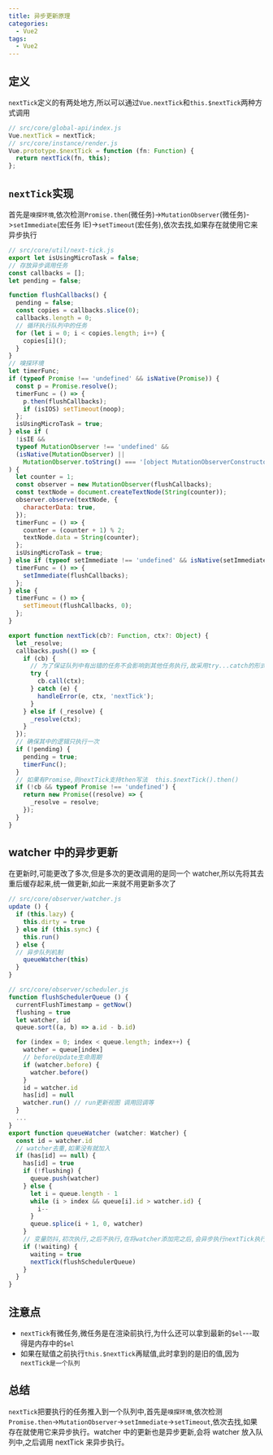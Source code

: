 ```yaml
---
title: 异步更新原理
categories: 
  - Vue2
tags: 
  - Vue2
---
```


## 定义

`nextTick`定义的有两处地方,所以可以通过`Vue.nextTick`和`this.$nextTick`两种方式调用

```js
// src/core/global-api/index.js
Vue.nextTick = nextTick;
// src/core/instance/render.js
Vue.prototype.$nextTick = function (fn: Function) {
  return nextTick(fn, this);
};
```

## `nextTick`实现

首先是`嗅探环境`,依次检测`Promise.then`(微任务)->`MutationObserver`(微任务)->`setImmediate`(宏任务 IE)->`setTimeout`(宏任务),依次去找,如果存在就使用它来异步执行

```js
// src/core/util/next-tick.js
export let isUsingMicroTask = false;
// 存放异步调用任务
const callbacks = [];
let pending = false;

function flushCallbacks() {
  pending = false;
  const copies = callbacks.slice(0);
  callbacks.length = 0;
  // 循环执行队列中的任务
  for (let i = 0; i < copies.length; i++) {
    copies[i]();
  }
}
// 嗅探环境
let timerFunc;
if (typeof Promise !== 'undefined' && isNative(Promise)) {
  const p = Promise.resolve();
  timerFunc = () => {
    p.then(flushCallbacks);
    if (isIOS) setTimeout(noop);
  };
  isUsingMicroTask = true;
} else if (
  !isIE &&
  typeof MutationObserver !== 'undefined' &&
  (isNative(MutationObserver) ||
    MutationObserver.toString() === '[object MutationObserverConstructor]')
) {
  let counter = 1;
  const observer = new MutationObserver(flushCallbacks);
  const textNode = document.createTextNode(String(counter));
  observer.observe(textNode, {
    characterData: true,
  });
  timerFunc = () => {
    counter = (counter + 1) % 2;
    textNode.data = String(counter);
  };
  isUsingMicroTask = true;
} else if (typeof setImmediate !== 'undefined' && isNative(setImmediate)) {
  timerFunc = () => {
    setImmediate(flushCallbacks);
  };
} else {
  timerFunc = () => {
    setTimeout(flushCallbacks, 0);
  };
}

export function nextTick(cb?: Function, ctx?: Object) {
  let _resolve;
  callbacks.push(() => {
    if (cb) {
      // 为了保证队列中有出错的任务不会影响到其他任务执行,故采用try...catch的形式
      try {
        cb.call(ctx);
      } catch (e) {
        handleError(e, ctx, 'nextTick');
      }
    } else if (_resolve) {
      _resolve(ctx);
    }
  });
  // 确保其中的逻辑只执行一次
  if (!pending) {
    pending = true;
    timerFunc();
  }
  // 如果有Promise,则nextTick支持then写法  this.$nextTick().then()
  if (!cb && typeof Promise !== 'undefined') {
    return new Promise((resolve) => {
      _resolve = resolve;
    });
  }
}
```

## watcher 中的异步更新

在更新时,可能更改了多次,但是多次的更改调用的是同一个 watcher,所以先将其去重后缓存起来,统一做更新,如此一来就不用更新多次了

```js
// src/core/observer/watcher.js
update () {
  if (this.lazy) {
    this.dirty = true
  } else if (this.sync) {
    this.run()
  } else {
  // 异步队列机制
    queueWatcher(this)
  }
}
```

```js
// src/core/observer/scheduler.js
function flushSchedulerQueue () {
  currentFlushTimestamp = getNow()
  flushing = true
  let watcher, id
  queue.sort((a, b) => a.id - b.id)

  for (index = 0; index < queue.length; index++) {
    watcher = queue[index]
    // beforeUpdate生命周期
    if (watcher.before) {
      watcher.before()
    }
    id = watcher.id
    has[id] = null
    watcher.run() // run更新视图 调用回调等
  }
  ...
}
export function queueWatcher (watcher: Watcher) {
  const id = watcher.id
  // watcher去重,如果没有就加入
  if (has[id] == null) {
    has[id] = true
    if (!flushing) {
      queue.push(watcher)
    } else {
      let i = queue.length - 1
      while (i > index && queue[i].id > watcher.id) {
        i--
      }
      queue.splice(i + 1, 0, watcher)
    }
    // 变量防抖,初次执行,之后不执行,在将watcher添加完之后,会异步执行nextTick执行watcher的run方法
    if (!waiting) {
      waiting = true
      nextTick(flushSchedulerQueue)
    }
  }
}
```

## 注意点

- `nextTick`有微任务,微任务是在渲染前执行,为什么还可以拿到最新的`$el`---取得是内存中的`$el`
- 如果在赋值之前执行`this.$nextTick`再赋值,此时拿到的是旧的值,因为`nextTick是一个队列`

## 总结

`nextTick`把要执行的任务推入到一个队列中,首先是`嗅探环境`,依次检测`Promise.then`->`MutationObserver`->`setImmediate`->`setTimeout`,依次去找,如果存在就使用它来异步执行。watcher 中的更新也是异步更新,会将 watcher 放入队列中,之后调用 nextTick 来异步执行。
